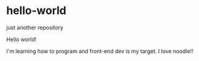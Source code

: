 # hello-world
just another repository

Hello world!

I'm learning how to program and front-end dev is my target. I love noodle!!
